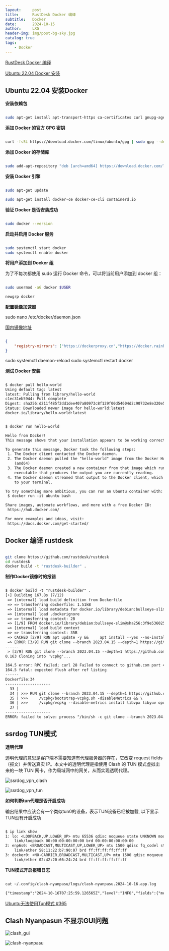 ```yaml
---
layout:     post
title:      RustDesk Docker 编译
subtitle:   Docker
date:       2024-10-15
author:     LXG
header-img: img/post-bg-sky.jpg
catalog: true
tags:
    - Docker
---
```


[RustDesk Docker 编译](https://rustdesk.com/docs/zh-cn/dev/build/docker/)

[Ubuntu 22.04 Docker 安装](https://cloud.tencent.com/developer/article/2378028)

## Ubuntu 22.04 安装Docker

**安装依赖包**

```sh

sudo apt-get install apt-transport-https ca-certificates curl gnupg-agent software-properties-common

```

**添加 Docker 的官方 GPG 密钥**

```sh

curl -fsSL https://download.docker.com/linux/ubuntu/gpg | sudo gpg --dearmor -o /usr/share/keyrings/docker-archive-keyring.gpg

```

**添加 Docker 的存储库**

```sh

sudo add-apt-repository "deb [arch=amd64] https://download.docker.com/linux/ubuntu $(lsb\_release -cs) stable"

```

**安装 Docker 引擎**

```sh

sudo apt-get update

sudo apt-get install docker-ce docker-ce-cli containerd.io

```

**验证 Docker 是否安装成功**

```sh

sudo docker --version

```

**启动并启用 Docker 服务**

```sh

sudo systemctl start docker
sudo systemctl enable docker

```

**将用户添加到 Docker 组**

为了不每次都使用 sudo 运行 Docker 命令，可以将当前用户添加到 docker 组：

```sh

sudo usermod -aG docker $USER

newgrp docker

```

**配置镜像加速器**

sudo nano /etc/docker/daemon.json

[国内镜像地址](https://github.com/dongyubin/DockerHub)

```json

{
    "registry-mirrors": ["https://dockerproxy.cn","https://docker.rainbond.cc","https://docker.udayun.com"]
}

```

sudo systemctl daemon-reload
sudo systemctl restart docker

**测试 Docker 安装**

```txt

$ docker pull hello-world
Using default tag: latest
latest: Pulling from library/hello-world
c1ec31eb5944: Pull complete 
Digest: sha256:d211f485f2dd1dee407a80973c8f129f00d54604d2c90732e8e320e5038a0348
Status: Downloaded newer image for hello-world:latest
docker.io/library/hello-world:latest


$ docker run hello-world

Hello from Docker!
This message shows that your installation appears to be working correctly.

To generate this message, Docker took the following steps:
 1. The Docker client contacted the Docker daemon.
 2. The Docker daemon pulled the "hello-world" image from the Docker Hub.
    (amd64)
 3. The Docker daemon created a new container from that image which runs the
    executable that produces the output you are currently reading.
 4. The Docker daemon streamed that output to the Docker client, which sent it
    to your terminal.

To try something more ambitious, you can run an Ubuntu container with:
 $ docker run -it ubuntu bash

Share images, automate workflows, and more with a free Docker ID:
 https://hub.docker.com/

For more examples and ideas, visit:
 https://docs.docker.com/get-started/

```

## Docker 编译 rustdesk

```sh

git clone https://github.com/rustdesk/rustdesk
cd rustdesk
docker build -t "rustdesk-builder" .

```

**制作Docker镜像时的报错**

```txt

$ docker build -t "rustdesk-builder" .
[+] Building 167.8s (7/12)                                                                                                                                                                                        docker:default
 => [internal] load build definition from Dockerfile                                                                                                                                                                        0.0s
 => => transferring dockerfile: 1.51kB                                                                                                                                                                                      0.0s
 => [internal] load metadata for docker.io/library/debian:bullseye-slim                                                                                                                                                     3.2s
 => [internal] load .dockerignore                                                                                                                                                                                           0.0s
 => => transferring context: 2B                                                                                                                                                                                             0.0s
 => [1/9] FROM docker.io/library/debian:bullseye-slim@sha256:3f9e53602537cc817d96f0ebb131a39bdb16fa8b422137659a9a597e7e3853c1                                                                                               0.0s
 => [internal] load build context                                                                                                                                                                                           0.0s
 => => transferring context: 35B                                                                                                                                                                                            0.0s
 => CACHED [2/9] RUN apt update -y &&     apt install --yes --no-install-recommends         g++         gcc         git         curl         nasm         yasm         libgtk-3-dev         clang         libxcb-randr0-de  0.0s
 => ERROR [3/9] RUN git clone --branch 2023.04.15 --depth=1 https://github.com/microsoft/vcpkg &&     /vcpkg/bootstrap-vcpkg.sh -disableMetrics &&     /vcpkg/vcpkg --disable-metrics install libvpx libyuv opus aom      164.5s
------
 > [3/9] RUN git clone --branch 2023.04.15 --depth=1 https://github.com/microsoft/vcpkg &&     /vcpkg/bootstrap-vcpkg.sh -disableMetrics &&     /vcpkg/vcpkg --disable-metrics install libvpx libyuv opus aom:                   
0.163 Cloning into 'vcpkg'...

164.5 error: RPC failed; curl 28 Failed to connect to github.com port 443: Connection timed out
164.5 fatal: expected flush after ref listing
------
Dockerfile:34
--------------------
  33 |     
  34 | >>> RUN git clone --branch 2023.04.15 --depth=1 https://github.com/microsoft/vcpkg && \
  35 | >>>     /vcpkg/bootstrap-vcpkg.sh -disableMetrics && \
  36 | >>>     /vcpkg/vcpkg --disable-metrics install libvpx libyuv opus aom
  37 |     
--------------------
ERROR: failed to solve: process "/bin/sh -c git clone --branch 2023.04.15 --depth=1 https://github.com/microsoft/vcpkg &&     /vcpkg/bootstrap-vcpkg.sh -disableMetrics &&     /vcpkg/vcpkg --disable-metrics install libvpx libyuv opus aom" did not complete successfully: exit code: 128

```

## ssrdog TUN模式

**透明代理**

透明代理的意思是客户端不需要知道有代理服务器的存在，它改变 request fields（报文）并传送真实 IP。本文中的透明代理是指使用 Clash 的 TUN 模式虚拟出来的一块 TUN 网卡，作为局域网中的网关，从而实现透明代理。

![ssrdog_vpn_clash](/images/network/ssrdog_vpn_clash.png)

![ssrdog_vpn_tun](/images/network/ssrdog_vpn_tun.png)

**如何判断tun代理是否开启成功**

输出结果中应该会有一个类似tun0的设备，表示TUN设备已经被加载, 以下显示TUN没有开启成功

```txt

$ ip link show
1: lo: <LOOPBACK,UP,LOWER_UP> mtu 65536 qdisc noqueue state UNKNOWN mode DEFAULT group default qlen 1000
    link/loopback 00:00:00:00:00:00 brd 00:00:00:00:00:00
2: enp6s0: <BROADCAST,MULTICAST,UP,LOWER_UP> mtu 1500 qdisc fq_codel state UP mode DEFAULT group default qlen 1000
    link/ether 58:11:22:b7:90:07 brd ff:ff:ff:ff:ff:ff
3: docker0: <NO-CARRIER,BROADCAST,MULTICAST,UP> mtu 1500 qdisc noqueue state DOWN mode DEFAULT group default 
    link/ether 02:42:20:66:24:24 brd ff:ff:ff:ff:ff:ff

```

**TUN模式开启报错日志**

```txt

cat ~/.config/clash-nyanpasu/logs/clash-nyanpasu.2024-10-16.app.log

{"timestamp":"2024-10-16T07:25:59.126565Z","level":"INFO","fields":{"message":"[clash]: ERR [Inbound] start failed error=operation not permitted type=TUN stackType=gvisor inet=198.18.0.1/16\n","log.target":"app","log.module_path":"clash_verge::core::clash::core","log.file":"tauri/src/core/clash/core.rs","log.line":206},"target":"app","filename":"tauri/src/core/clash/core.rs","line_number":206}


```

[Ubuntu无法使用Tun模式 #365](https://github.com/libnyanpasu/clash-nyanpasu/issues/365)

## Clash Nyanpasun 不显示GUI问题

![clash_gui](/images/network/clash_gui.png)

![clash-nyanpasu](https://github.com/libnyanpasu/clash-nyanpasu/issues/685)

































